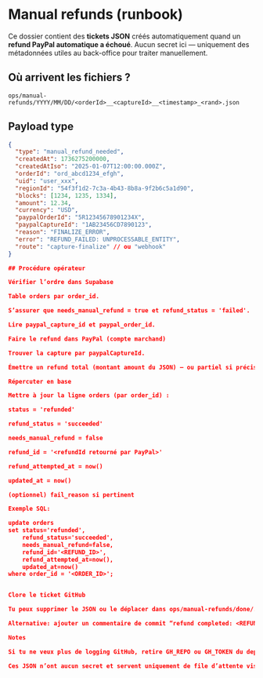 # Manual refunds (runbook)

Ce dossier contient des **tickets JSON** créés automatiquement quand un **refund PayPal automatique a échoué**.
Aucun secret ici — uniquement des métadonnées utiles au back-office pour traiter manuellement.

## Où arrivent les fichiers ?
`ops/manual-refunds/YYYY/MM/DD/<orderId>__<captureId>__<timestamp>_<rand>.json`

## Payload type
```json
{
  "type": "manual_refund_needed",
  "createdAt": 1736275200000,
  "createdAtIso": "2025-01-07T12:00:00.000Z",
  "orderId": "ord_abcd1234_efgh",
  "uid": "user_xxx",
  "regionId": "54f3f1d2-7c3a-4b43-8b8a-9f2b6c5a1d90",
  "blocks": [1234, 1235, 1334],
  "amount": 12.34,
  "currency": "USD",
  "paypalOrderId": "5R12345678901234X",
  "paypalCaptureId": "1AB23456CD7890123",
  "reason": "FINALIZE_ERROR",
  "error": "REFUND_FAILED: UNPROCESSABLE_ENTITY",
  "route": "capture-finalize" // ou "webhook"
}

## Procédure opérateur

Vérifier l’ordre dans Supabase

Table orders par order_id.

S’assurer que needs_manual_refund = true et refund_status = 'failed'.

Lire paypal_capture_id et paypal_order_id.

Faire le refund dans PayPal (compte marchand)

Trouver la capture par paypalCaptureId.

Émettre un refund total (montant amount du JSON) — ou partiel si précisé.

Répercuter en base

Mettre à jour la ligne orders (par order_id) :

status = 'refunded'

refund_status = 'succeeded'

needs_manual_refund = false

refund_id = '<refundId retourné par PayPal>'

refund_attempted_at = now()

updated_at = now()

(optionnel) fail_reason si pertinent

Exemple SQL:

update orders
set status='refunded',
    refund_status='succeeded',
    needs_manual_refund=false,
    refund_id='<REFUND_ID>',
    refund_attempted_at=now(),
    updated_at=now()
where order_id = '<ORDER_ID>';


Clore le ticket GitHub

Tu peux supprimer le JSON ou le déplacer dans ops/manual-refunds/done/.

Alternative: ajouter un commentaire de commit “refund completed: <REFUND_ID>”.

Notes

Si tu ne veux plus de logging GitHub, retire GH_REPO ou GH_TOKEN du deploy — le logger devient no-op.

Ces JSON n’ont aucun secret et servent uniquement de file d’attente visuelle pour l’équipe ops.